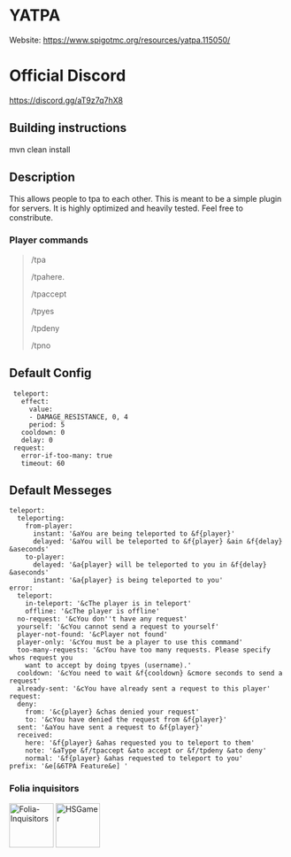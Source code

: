# YATPA
Website: https://www.spigotmc.org/resources/yatpa.115050/

# Official Discord 

https://discord.gg/aT9z7q7hX8

## Building instructions

mvn clean install
 
## Description

This allows people to tpa to each other. This is meant to be a simple plugin for servers. It is highly optimized and heavily tested. Feel free to constribute.

### Player commands 

> /tpa 
>
> /tpahere.
>
> /tpaccept
>
> /tpyes
>
> /tpdeny
>
> /tpno

## Default Config

```
 teleport:
   effect:
     value: 
     - DAMAGE_RESISTANCE, 0, 4
     period: 5
   cooldown: 0 
   delay: 0  
 request: 
   error-if-too-many: true  
   timeout: 60
```
## Default Messeges

```
teleport:
  teleporting:
    from-player:
      instant: '&aYou are being teleported to &f{player}'
      delayed: '&aYou will be teleported to &f{player} &ain &f{delay} &aseconds'
    to-player:
      delayed: '&a{player} will be teleported to you in &f{delay} &aseconds'
      instant: '&a{player} is being teleported to you'
error:
  teleport:
    in-teleport: '&cThe player is in teleport'
    offline: '&cThe player is offline'
  no-request: '&cYou don''t have any request'
  yourself: '&cYou cannot send a request to yourself'
  player-not-found: '&cPlayer not found'
  player-only: '&cYou must be a player to use this command'
  too-many-requests: '&cYou have too many requests. Please specify whos request you
    want to accept by doing tpyes (username).'
  cooldown: '&cYou need to wait &f{cooldown} &cmore seconds to send a request'
  already-sent: '&cYou have already sent a request to this player'
request:
  deny:
    from: '&c{player} &chas denied your request'
    to: '&cYou have denied the request from &f{player}'
  sent: '&aYou have sent a request to &f{player}'
  received:
    here: '&f{player} &ahas requested you to teleport to them'
    note: '&aType &f/tpaccept &ato accept or &f/tpdeny &ato deny'
    normal: '&f{player} &ahas requested to teleport to you'
prefix: '&e[&6TPA Feature&e] '
```

### Folia inquisitors

[<img src="https://github.com/Folia-Inquisitors.png" width=80 alt="Folia-Inquisitors">](https://github.com/orgs/Folia-Inquisitors/repositories)
[<img src="https://github.com/HSGamer.png" width=80 alt="HSGamer">](https://github.com/HSGamer)
